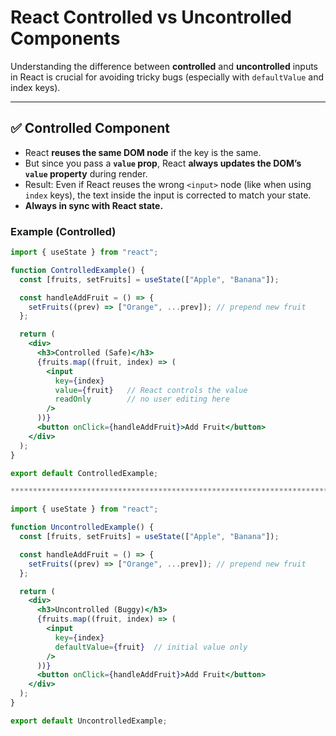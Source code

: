 # React Controlled vs Uncontrolled Components

Understanding the difference between **controlled** and **uncontrolled** inputs in React is crucial for avoiding tricky bugs (especially with `defaultValue` and index keys).

---

## ✅ Controlled Component

- React **reuses the same DOM node** if the key is the same.
- But since you pass a **`value` prop**, React **always updates the DOM’s `value` property** during render.
- Result: Even if React reuses the wrong `<input>` node (like when using `index` keys), the text inside the input is corrected to match your state.
- **Always in sync with React state.**

### Example (Controlled)
```jsx
import { useState } from "react";

function ControlledExample() {
  const [fruits, setFruits] = useState(["Apple", "Banana"]);

  const handleAddFruit = () => {
    setFruits((prev) => ["Orange", ...prev]); // prepend new fruit
  };

  return (
    <div>
      <h3>Controlled (Safe)</h3>
      {fruits.map((fruit, index) => (
        <input
          key={index}
          value={fruit}   // React controls the value
          readOnly        // no user editing here
        />
      ))}
      <button onClick={handleAddFruit}>Add Fruit</button>
    </div>
  );
}

export default ControlledExample;

***************************************************************************************************************************************************************

import { useState } from "react";

function UncontrolledExample() {
  const [fruits, setFruits] = useState(["Apple", "Banana"]);

  const handleAddFruit = () => {
    setFruits((prev) => ["Orange", ...prev]); // prepend new fruit
  };

  return (
    <div>
      <h3>Uncontrolled (Buggy)</h3>
      {fruits.map((fruit, index) => (
        <input
          key={index}
          defaultValue={fruit}  // initial value only
        />
      ))}
      <button onClick={handleAddFruit}>Add Fruit</button>
    </div>
  );
}

export default UncontrolledExample;
